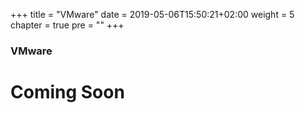 +++
title = "VMware"
date = 2019-05-06T15:50:21+02:00
weight = 5
chapter = true
pre = ""
+++

### VMware

# Coming Soon